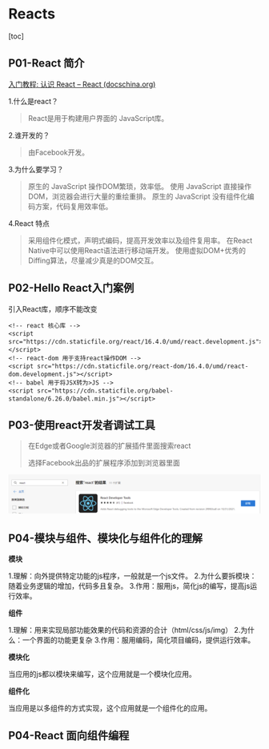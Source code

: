 # Reacts

[toc]



## P01-React 简介

[入门教程: 认识 React – React (docschina.org)](https://react.docschina.org/tutorial/tutorial.html)

1.什么是react？

> React是用于构建用户界面的 JavaScript库。

2.谁开发的？

> 由Facebook开发。

3.为什么要学习？

> 原生的 JavaScript 操作DOM繁琐，效率低。
> 使用 JavaScript 直接操作DOM，浏览器会进行大量的重绘重排。
> 原生的 JavaScript 没有组件化编码方案，代码复用效率低。

4.React 特点

> 采用组件化模式，声明式编码，提高开发效率以及组件复用率。
> 在React Native中可以使用React语法进行移动端开发。
> 使用虚拟DOM+优秀的Diffing算法，尽量减少真是的DOM交互。

## P02-Hello React入门案例

引入React库，顺序不能改变

~~~react
<!-- react 核心库 -->
<script src="https://cdn.staticfile.org/react/16.4.0/umd/react.development.js"></script>
<!-- react-dom 用于支持react操作DOM -->
<script src="https://cdn.staticfile.org/react-dom/16.4.0/umd/react-dom.development.js"></script>
<!-- babel 用于将JSX转为>JS -->
<script src="https://cdn.staticfile.org/babel-standalone/6.26.0/babel.min.js"></script>
~~~





## P03-使用react开发者调试工具

> 在Edge或者Google浏览器的扩展插件里面搜索react
>
> 选择Facebook出品的扩展程序添加到浏览器里面

![reactDev](../img/reactDev.png)



## P04-模块与组件、模块化与组件化的理解

**模块**

1.理解：向外提供特定功能的js程序，一般就是一个js文件。
2.为什么要拆模块：随着业务逻辑的增加，代码多且复杂。
3.作用：服用js，简化js的编写，提高js运行效率。

**组件**

1.理解：用来实现局部功能效果的代码和资源的合计（html/css/js/img）
2.为什么：一个界面的功能更复杂
3.作用：服用编码，简化项目编码，提供运行效率。

**模块化**

当应用的js都以模块来编写，这个应用就是一个模块化应用。

**组件化**

当应用是以多组件的方式实现，这个应用就是一个组件化的应用。



## P04-React 面向组件编程















































